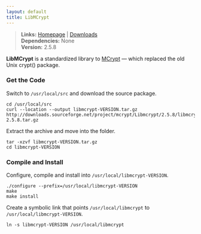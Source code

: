 ```yaml
---
layout: default
title: LibMCrypt
---
```



> **Links:** [Homepage](http://mcrypt.sourceforge.net/) | [Downloads](http://sourceforge.net/projects/mcrypt/files/Libmcrypt/)  
> **Dependencies:** None  
> **Version:** <span id="version">2.5.8</span>


**LibMCrypt** is a standardized library to [MCrypt](http://mcrypt.sourceforge.net/) — which replaced the old Unix crypt() package.


### Get the Code

Switch to `/usr/local/src` and download the source package.

	cd /usr/local/src
	curl --location --output libmcrypt-VERSION.tar.gz http://downloads.sourceforge.net/project/mcrypt/Libmcrypt/2.5.8/libmcrypt-2.5.8.tar.gz

Extract the archive and move into the folder.

	tar -xzvf libmcrypt-VERSION.tar.gz
	cd libmcrypt-VERSION


### Compile and Install

Configure, compile and install into `/usr/local/libmcrypt-VERSION`.

	./configure --prefix=/usr/local/libmcrypt-VERSION
	make
	make install

Create a symbolic link that points `/usr/local/libmcrypt` to `/usr/local/libmcrypt-VERSION`.

	ln -s libmcrypt-VERSION /usr/local/libmcrypt
